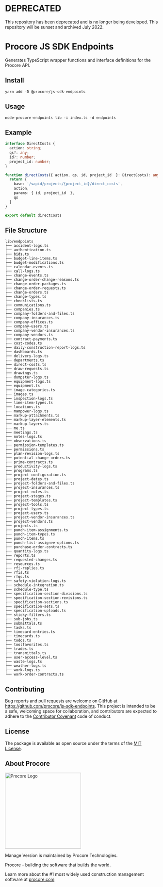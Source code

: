 # DEPRECATED
This repository has been deprecated and is no longer being developed.
This repository will be sunset and archived July 2022.

# Procore JS SDK Endpoints

Generates TypeScript wrapper functions and interface definitions for the Procore API.

## Install

```shell
yarn add -D @procore/js-sdk-endpoints
```

## Usage

```shell
node-procore-endpoints lib -i index.ts -d endpoints
```

## Example

```typescript
interface DirectCosts {
  action: string;
  qs?: any;
  id?: number;
  project_id: number;
}

function directCosts({ action, qs, id, project_id  }: DirectCosts): any {
  return {
    base: '/vapid/projects/{project_id}/direct_costs',
    action,
    params: { id, project_id  },
    qs
  }
}

export default directCosts
```

## File Structure

```
lib/endpoints
├── accident-logs.ts
├── authentication.ts
├── bids.ts
├── budget-line-items.ts
├── budget-modifications.ts
├── calendar-events.ts
├── call-logs.ts
├── change-events.ts
├── change-order-change-reasons.ts
├── change-order-packages.ts
├── change-order-requests.ts
├── change-orders.ts
├── change-types.ts
├── checklists.ts
├── communications.ts
├── companies.ts
├── company-folders-and-files.ts
├── company-insurances.ts
├── company-offices.ts
├── company-users.ts
├── company-vendor-insurances.ts
├── company-vendors.ts
├── contract-payments.ts
├── cost-codes.ts
├── daily-construction-report-logs.ts
├── dashboards.ts
├── delivery-logs.ts
├── departments.ts
├── direct-costs.ts
├── draw-requests.ts
├── drawings.ts
├── dumpster-logs.ts
├── equipment-logs.ts
├── equipment.ts
├── image-categories.ts
├── images.ts
├── inspection-logs.ts
├── line-item-types.ts
├── locations.ts
├── manpower-logs.ts
├── markup-attachments.ts
├── markup-layer-elements.ts
├── markup-layers.ts
├── me.ts
├── meetings.ts
├── notes-logs.ts
├── observations.ts
├── permission-templates.ts
├── permissions.ts
├── plan-revision-logs.ts
├── potential-change-orders.ts
├── prime-contracts.ts
├── productivity-logs.ts
├── programs.ts
├── project-configuration.ts
├── project-dates.ts
├── project-folders-and-files.ts
├── project-insurances.ts
├── project-roles.ts
├── project-stages.ts
├── project-templates.ts
├── project-tools.ts
├── project-types.ts
├── project-users.ts
├── project-vendor-insurances.ts
├── project-vendors.ts
├── projects.ts
├── punch-item-assignments.ts
├── punch-item-types.ts
├── punch-items.ts
├── punch-list-assignee-options.ts
├── purchase-order-contracts.ts
├── quantity-logs.ts
├── reports.ts
├── requested-changes.ts
├── resources.ts
├── rfi-replies.ts
├── rfis.ts
├── rfqs.ts
├── safety-violation-logs.ts
├── schedule-integration.ts
├── schedule-type.ts
├── specification-section-divisions.ts
├── specification-section-revisions.ts
├── specification-sections.ts
├── specification-sets.ts
├── specification-uploads.ts
├── sticky-filters.ts
├── sub-jobs.ts
├── submittals.ts
├── tasks.ts
├── timecard-entries.ts
├── timecards.ts
├── todos.ts
├── toolfavorites.ts
├── trades.ts
├── transmittals.ts
├── user-access-level.ts
├── waste-logs.ts
├── weather-logs.ts
├── work-logs.ts
└── work-order-contracts.ts
```

## Contributing

Bug reports and pull requests are welcome on GitHub at https://github.com/procore/js-sdk-endpoints. This project is
intended to be a safe, welcoming space for collaboration, and contributors are expected to adhere to the
[Contributor Covenant](http://contributor-covenant.org) code of conduct.


## License

The package is available as open source under the terms of the [MIT License](http://opensource.org/licenses/MIT).

## About Procore

<img
  src="https://www.procore.com/images/procore_logo.png"
  alt="Procore Logo"
  width="250px"
/>

Manage Version is maintained by Procore Technologies.

Procore - building the software that builds the world.

Learn more about the #1 most widely used construction management software at [procore.com](https://www.procore.com/)
